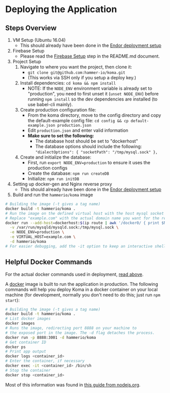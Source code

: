 # Deploying the Application

## Steps Overview

1. VM Setup (Ubuntu 16.04)
   - This should already have been done in the [Endor deployment setup](https://github.com/hammer-io/endor/blob/master/DEPLOYMENT.md)
2. Firebase Setup
   - Please read the [Firebase Setup](https://github.com/hammer-io/koma/blob/master/README.md#getting-started-for-development)
     step in the README.md document.
3. Project Setup
   1. Navigate to where you want the project, then clone it:
      - `git clone git@github.com:hammer-io/koma.git`
      - (This works via SSH only if you setup a deploy key.)
   2. Install dependencies: `cd koma && npm install`
      - NOTE: If the `NODE_ENV` environment variable is already set to "production",
        you need to first unset it (`unset NODE_ENV`) before running `npm install`
        so the dev dependencies are installed (to use babel-cli mainly).
   3. Create production configuration file:
      - From the koma directory, move to the config directory and copy the default-example config file: `cd config && cp default-example.json production.json`
      - Edit `production.json` and enter valid information
      - **Make sure to set the following:**
        - The database host should be set to "dockerhost"
        - The database options should include the following: `"dialectOptions": { "socketPath": "/tmp/mysql.sock" },`
   4. Create and initialize the database:
      - First, run `export NODE_ENV=production` to ensure it uses the production configs
      - Create the database: `npm run createDB`
      - Initialize: `npm run initDB`
4. Setting up docker-gen and Nginx reverse proxy
   - This should already have been done in the [Endor deployment setup](https://github.com/hammer-io/endor/blob/master/DEPLOYMENT.md)
5. Build and run the `hammerio/koma` image

```bash
# Building the image (-t gives a tag name)
docker build -t hammerio/koma .
# Run the image on the defined virtual host with the host mysql socket mounted in the container.
# Replace "example.com" with the actual domain name you want for the reverse proxy.
docker run --add-host=dockerhost:$(ip route | awk '/docker0/ { print $NF }') \
  -v /var/run/mysqld/mysqld.sock:/tmp/mysql.sock \
  -e NODE_ENV=production \
  -e VIRTUAL_HOST=example.com \
  -d hammerio/koma
# For easier debugging, add the -it option to keep an interactive shell open
```

## Helpful Docker Commands

For the actual docker commands used in deployment, [read above](#steps-overview).

A [docker](https://www.docker.com) image is built to run the application in
production. The following commands will help you deploy Koma in a docker
container on your local machine (for development, normally you don't need
to do this; just run `npm start`):

```bash
# Building the image (-t gives a tag name)
docker build -t hammerio/koma .
# List docker images
docker images
# Runs the image, redirecting port 8888 on your machine to
# the exposed port in the image. The -d flag detaches the process. 
docker run -p 8888:3001 -d hammerio/koma
# Get container ID
docker ps
# Print app output
docker logs <container_id>
# Enter the container, if necessary
docker exec -it <container_id> /bin/sh
# Stop the container
docker stop <container_id>
```

Most of this information was found in
[this guide from nodejs.org](https://nodejs.org/en/docs/guides/nodejs-docker-webapp/).
